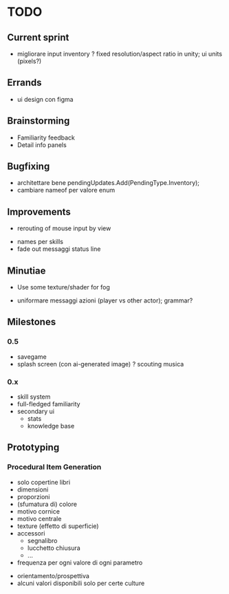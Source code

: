 # TODO

## Current sprint
- migliorare input inventory
? fixed resolution/aspect ratio in unity; ui units (pixels?)


## Errands
- ui design con figma

## Brainstorming
- Familiarity feedback
- Detail info panels

## Bugfixing
- architettare bene pendingUpdates.Add(PendingType.Inventory);
- cambiare nameof per valore enum

## Improvements
- rerouting of mouse input by view
+ names per skills
+ fade out messaggi status line

## Minutiae
+ Use some texture/shader for fog
- uniformare messaggi azioni (player vs other actor); grammar?



## Milestones


### 0.5
- savegame
- splash screen (con ai-generated image)
? scouting musica


### 0.x
- skill system
- full-fledged familiarity
- secondary ui
	- stats
	- knowledge base



## Prototyping
### Procedural Item Generation
- solo copertine libri
- dimensioni
- proporzioni
- (sfumatura di) colore
- motivo cornice
- motivo centrale
- texture (effetto di superficie)
- accessori
	- segnalibro
	- lucchetto chiusura
	- ...
- frequenza per ogni valore di ogni parametro

+ orientamento/prospettiva
+ alcuni valori disponibili solo per certe culture


